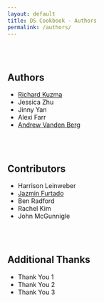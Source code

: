 ```yaml
---
layout: default
title: DS Cookbook - Authors
permalink: /authors/
---
```


<br><br>
## Authors
- [Richard Kuzma](https://www.linkedin.com/in/richard-s-kuzma/)
- Jessica Zhu
- Jinny Yan
- Alexi Farr
- [Andrew Vanden Berg](https://www.linkedin.com/in/andrew-vanden-berg-15294ba1/)


<br><br>
## Contributors
- Harrison Leinweber
- [Jazmin Furtado](https://www.linkedin.com/in/jazmin-furtado-152996100)
- Ben Radford
- Rachel Kim
- John McGunnigle

<br><br>
## Additional Thanks
- Thank You 1
- Thank You 2
- Thank You 3
